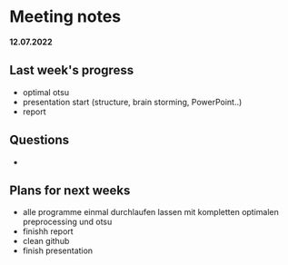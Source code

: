 # Meeting notes
**12.07.2022**
## Last week's progress
- optimal otsu
- presentation start (structure, brain storming, PowerPoint..)
- report  
 
 
## Questions
- 


## Plans for next weeks
- alle programme einmal durchlaufen lassen mit kompletten optimalen preprocessing und otsu
- finishh report
- clean github
- finish presentation
